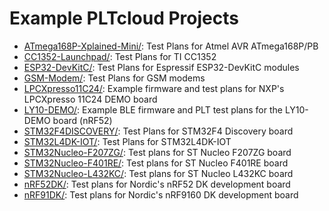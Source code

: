 # Example PLTcloud Projects

- [ATmega168P-Xplained-Mini/](ATmega168P-Xplained-Mini/): Test Plans for Atmel AVR ATmega168P/PB
- [CC1352-Launchpad/](CC1352-Launchpad/): Test Plans for TI CC1352
- [ESP32-DevKitC/](ESP32-DevKitC/): Test Plans for Espressif ESP32-DevKitC modules
- [GSM-Modem/](GSM-Modem/): Test Plans for GSM modems
- [LPCXpresso11C24/](LPCXpresso11C24/): Example firmware and test plans for NXP's LPCXpresso 11C24 DEMO board
- [LY10-DEMO/](LY10-DEMO/): Example BLE firmware and PLT test plans for the LY10-DEMO board (nRF52)
- [STM32F4DISCOVERY/](STM32F4DISCOVERY/): Test Plans for STM32F4 Discovery board
- [STM32L4DK-IOT/](STM32L4DK-IOT/): Test Plans for STM32L4DK-IOT
- [STM32Nucleo-F207ZG/](STM32Nucleo-F207ZG/): Test plans for ST Nucleo F207ZG board
- [STM32Nucleo-F401RE/](STM32Nucleo-F401RE/): Test plans for ST Nucleo F401RE board
- [STM32Nucleo-L432KC/](STM32Nucleo-L432KC/): Test plans for ST Nucleo L432KC board
- [nRF52DK/](nRF52DK/): Test plans for Nordic's nRF52 DK development board
- [nRF91DK/](nRF91DK/): Test plans for Nordic's nRF9160 DK development board
